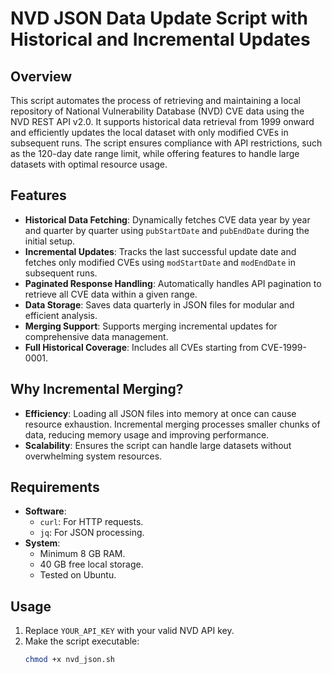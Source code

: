 # NVD JSON Data Update Script with Historical and Incremental Updates

## Overview
This script automates the process of retrieving and maintaining a local repository of National Vulnerability Database (NVD) CVE data using the NVD REST API v2.0. It supports historical data retrieval from 1999 onward and efficiently updates the local dataset with only modified CVEs in subsequent runs. The script ensures compliance with API restrictions, such as the 120-day date range limit, while offering features to handle large datasets with optimal resource usage.

## Features
- **Historical Data Fetching**: Dynamically fetches CVE data year by year and quarter by quarter using `pubStartDate` and `pubEndDate` during the initial setup.
- **Incremental Updates**: Tracks the last successful update date and fetches only modified CVEs using `modStartDate` and `modEndDate` in subsequent runs.
- **Paginated Response Handling**: Automatically handles API pagination to retrieve all CVE data within a given range.
- **Data Storage**: Saves data quarterly in JSON files for modular and efficient analysis.
- **Merging Support**: Supports merging incremental updates for comprehensive data management.
- **Full Historical Coverage**: Includes all CVEs starting from CVE-1999-0001.

## Why Incremental Merging?
- **Efficiency**: Loading all JSON files into memory at once can cause resource exhaustion. Incremental merging processes smaller chunks of data, reducing memory usage and improving performance.
- **Scalability**: Ensures the script can handle large datasets without overwhelming system resources.

## Requirements
- **Software**:
  - `curl`: For HTTP requests.
  - `jq`: For JSON processing.
- **System**:
  - Minimum 8 GB RAM.
  - 40 GB free local storage.
  - Tested on Ubuntu.

## Usage
1. Replace `YOUR_API_KEY` with your valid NVD API key.
2. Make the script executable:  
   ```bash
   chmod +x nvd_json.sh
